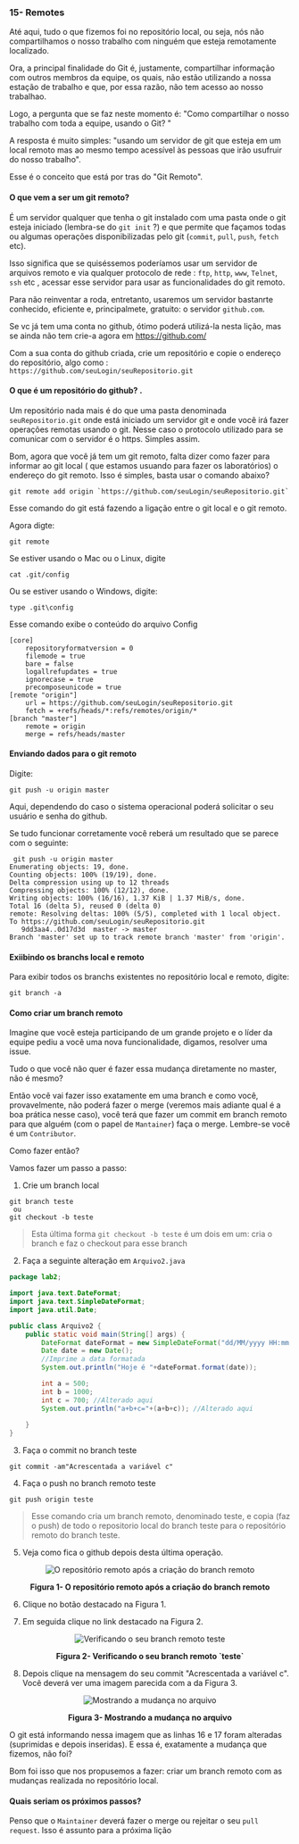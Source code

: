 ### 15- Remotes

Até aqui, tudo o que fizemos foi no repositório local, ou seja, nós não compartilhamos o nosso trabalho com ninguém que esteja remotamente localizado.

Ora, a principal finalidade do Git é, justamente, compartilhar informação com outros membros da equipe,  os quais,  não estão utilizando a nossa estação de trabalho  e que, por essa razão, não tem acesso ao nosso trabalhao.

Logo, a pergunta que se faz neste momento é: "Como compartilhar o nosso trabalho com toda a equipe, usando o Git? "

A resposta é muito simples: "usando um servidor de git que esteja em um local remoto mas ao mesmo tempo acessível às pessoas que irão usufruir do nosso trabalho".

Esse é o conceito que está por tras do "Git Remoto".

#### O que vem a ser um git remoto?

É um servidor qualquer que tenha o git instalado com uma pasta onde o git esteja iniciado (lembra-se do `git init` ?) e que permite que façamos todas ou algumas operações disponibilizadas pelo git (`commit`, `pull`, `push`, `fetch` etc). 

Isso significa que se quiséssemos poderíamos usar um servidor de arquivos remoto e via qualquer protocolo de rede : `ftp`, `http`, `www`, `Telnet`, `ssh` etc , acessar esse servidor para usar as funcionalidades do git remoto.

Para não reinventar a roda, entretanto, usaremos um servidor bastanrte conhecido, eficiente e, principalmete, gratuito: o servidor `github.com`.

Se vc já tem uma conta no github, ótimo poderá utilizá-la nesta lição, mas se ainda não tem crie-a agora em https://github.com/

Com a sua conta do github criada, crie um repositório e copie o endereço do repositório, algo como : `https://github.com/seuLogin/seuRepositorio.git`

#### O que é um repositório do github? . 

Um repositório nada mais é do que uma pasta denominada `seuRepositorio.git` onde está iniciado um servidor git e onde você irá fazer operações remotas usando o git. Nesse caso o protocolo utilizado para se comunicar com o servidor é o https. Simples assim.

Bom, agora que você já tem um git remoto, falta dizer como fazer para informar ao git local ( que estamos usuando para fazer os laboratórios) o endereço do git remoto. Isso é simples, basta usar o comando abaixo?

```
git remote add origin `https://github.com/seuLogin/seuRepositorio.git`
```
Esse comando do git está fazendo a ligação entre o git local e o git remoto.

Agora digte:

```
git remote
```
Se estiver usando o Mac ou o Linux, digite

```
cat .git/config
```
Ou se estiver usando o Windows, digite:

```
type .git\config
```
Esse comando exibe o conteúdo do arquivo Config

```
[core]
	repositoryformatversion = 0
	filemode = true
	bare = false
	logallrefupdates = true
	ignorecase = true
	precomposeunicode = true
[remote "origin"]
	url = https://github.com/seuLogin/seuRepositorio.git
	fetch = +refs/heads/*:refs/remotes/origin/*
[branch "master"]
	remote = origin
	merge = refs/heads/master
```
#### Enviando dados para o git remoto

Digite:

```
git push -u origin master
```

Aqui, dependendo do caso o sistema operacional poderá solicitar o seu usuário e senha do github.

Se tudo funcionar corretamente você reberá um resultado que se parece com o seguinte:

```
 git push -u origin master
Enumerating objects: 19, done.
Counting objects: 100% (19/19), done.
Delta compression using up to 12 threads
Compressing objects: 100% (12/12), done.
Writing objects: 100% (16/16), 1.37 KiB | 1.37 MiB/s, done.
Total 16 (delta 5), reused 0 (delta 0)
remote: Resolving deltas: 100% (5/5), completed with 1 local object.
To https://github.com/seuLogin/seuRepositorio.git
   9dd3aa4..0d17d3d  master -> master
Branch 'master' set up to track remote branch 'master' from 'origin'.
```
#### Exiibindo os branchs local e remoto

Para exibir todos os branchs existentes no repositório local e remoto, digite:

```
git branch -a
```

#### Como criar um branch remoto

Imagine que você esteja participando de um grande projeto e o líder da equipe pediu a você uma nova funcionalidade, digamos, resolver uma issue.

Tudo o que você não quer é fazer essa mudança diretamente no master, não é mesmo?

Então você vai fazer isso exatamente em uma branch e como você, provavelmente, não poderá  fazer o merge (veremos mais adiante qual é a boa prática nesse caso), você terá que fazer um commit em branch remoto para que alguém (com o papel de `Mantainer`) faça o merge. Lembre-se você é um `Contributor`.

Como fazer então?

Vamos fazer um passo a passo:

1. Crie um branch local

```
git branch teste
 ou 
git checkout -b teste
```

> Esta última forma `git checkout -b teste` é um dois em um: cria o branch e faz o checkout para esse branch

2. Faça a seguinte alteração em `Arquivo2.java`

```java
package lab2;

import java.text.DateFormat;
import java.text.SimpleDateFormat;
import java.util.Date;

public class Arquivo2 {
    public static void main(String[] args) {
        DateFormat dateFormat = new SimpleDateFormat("dd/MM/yyyy HH:mm:ss");
        Date date = new Date();
        //Imprime a data formatada
        System.out.println("Hoje é "+dateFormat.format(date));

        int a = 500;
        int b = 1000;
        int c = 700; //Alterado aqui
        System.out.println("a+b+c="+(a+b+c)); //Alterado aqui
 
    }
}

```
3. Faça o commit no branch teste

```
git commit -am"Acrescentada a variável c"
```

4. Faça o push no branch remoto teste

```
git push origin teste
```
>Esse comando cria um branch remoto, denominado teste, e copia (faz o push) de todo o repositorio local do branch teste para o repositório remoto do branch teste. 

5. Veja como fica o github depois desta última operação.

<p align="center">
  <img src="../imagens/DoisBranchs.png" alt="O repositório remoto após a criação do branch remoto">
</p>
<p align="center">
   <strong>Figura 1- O repositório remoto após a criação do branch remoto</strong> 
</p>

6. Clique no botão destacado na Figura 1.

7. Em seguida clique no link destacado na Figura 2.

<p align="center">
  <img src="../imagens/branchRemoto1.png" alt="Verificando o seu branch remoto teste">
</p>
<p align="center">
   <strong>Figura 2- Verificando o seu branch remoto `teste`</strong> 
</p>

8. Depois clique na mensagem do seu commit "Acrescentada a variável c". Você deverá ver uma imagem parecida com a da Figura 3.

<p align="center">
  <img src="../imagens/branchRemoto2.png" alt="Mostrando a mudança no arquivo">
</p>
<p align="center">
   <strong>Figura 3- Mostrando a mudança no arquivo</strong> 
</p>

O git está informando nessa imagem que as linhas 16  e 17 foram alteradas (suprimidas e depois inseridas). E essa é, exatamente a mudança que fizemos, não foi?

Bom foi isso que nos propusemos a fazer: criar um branch remoto com as mudanças realizada no repositório local.

#### Quais seriam os próximos passos? 

Penso que o `Maintainer` deverá fazer o merge ou rejeitar o seu `pull request`. Isso é assunto para a próxima lição















